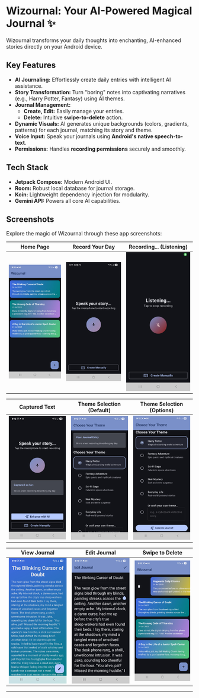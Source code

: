 # Wizournal: Your AI-Powered Magical Journal ✨

Wizournal transforms your daily thoughts into enchanting, AI-enhanced stories directly on your Android device.

## Key Features

* **AI Journaling:** Effortlessly create daily entries with intelligent AI assistance.
* **Story Transformation:** Turn "boring" notes into captivating narratives (e.g., Harry Potter, Fantasy) using AI themes.
* **Journal Management:**
  * **Create, Edit:** Easily manage your entries.
  * **Delete:** Intuitive **swipe-to-delete** action.
* **Dynamic Visuals:** AI generates unique backgrounds (colors, gradients, patterns) for each journal, matching its story and theme.
* **Voice Input:** Speak your journals using **Android's native speech-to-text**.
* **Permissions:** Handles **recording permissions** securely and smoothly.

## Tech Stack

* **Jetpack Compose:** Modern Android UI.
* **Room:** Robust local database for journal storage.
* **Koin:** Lightweight dependency injection for modularity.
* **Gemini API:** Powers all core AI capabilities.

## Screenshots

Explore the magic of Wizournal through these app screenshots:

| Home Page | Record Your Day | Recording... (Listening) |
| :--------: | :-------------: | :-----------------------: |
| ![Home Page](screenshots/home_page.jpg) | ![Record Your Day](screenshots/record_your_day.jpg) | ![Recording Day Listening State](screenshots/record_day_listening_state.jpg) |

| Captured Text | Theme Selection (Default) | Theme Selection (Options) |
| :------------: | :-----------------------: | :--------------------------: |
| ![Record Day Captured Text](screenshots/record_day_captured_text.jpg) | ![Theme Selection](screenshots/theme_selection.jpg) | ![Theme Selection 2](screenshots/theme_selection_2.jpg) |

| View Journal | Edit Journal | Swipe to Delete |
| :----------: | :----------: | :-------------: |
| ![View Journal](screenshots/view_journal.jpg) | ![Edit Journal](screenshots/edit_journal.jpg) | ![Swipe to Delete](screenshots/swipe_to_delete.jpg) |

---